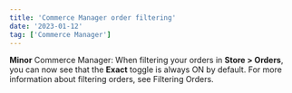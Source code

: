 ```yaml
---
title: 'Commerce Manager order filtering'
date: '2023-01-12'
tag: ['Commerce Manager']
---
```

**Minor**
Commerce Manager: When filtering your orders in **Store > Orders**, you can now see that the **Exact** toggle is always ON by default. For more information about filtering orders, see Filtering Orders.
